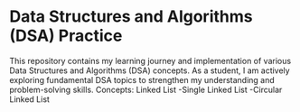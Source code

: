 # Data Structures and Algorithms (DSA) Practice

This repository contains my learning journey and implementation of various Data Structures and Algorithms (DSA) concepts. As a student, I am actively exploring fundamental DSA topics to strengthen my understanding and problem-solving skills.
Concepts:
Linked List
  -Single Linked List
  -Circular Linked List
